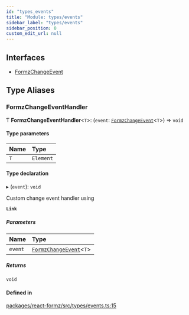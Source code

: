 ```yaml
---
id: "types_events"
title: "Module: types/events"
sidebar_label: "types/events"
sidebar_position: 0
custom_edit_url: null
---
```


## Interfaces

- [FormzChangeEvent](../interfaces/types_events.FormzChangeEvent.md)

## Type Aliases

### FormzChangeEventHandler

Ƭ **FormzChangeEventHandler**<`T`\>: (`event`: [`FormzChangeEvent`](../interfaces/types_events.FormzChangeEvent.md)<`T`\>) => `void`

#### Type parameters

| Name | Type |
| :------ | :------ |
| `T` | `Element` |

#### Type declaration

▸ (`event`): `void`

Custom change event handler using

**`Link`**

##### Parameters

| Name | Type |
| :------ | :------ |
| `event` | [`FormzChangeEvent`](../interfaces/types_events.FormzChangeEvent.md)<`T`\> |

##### Returns

`void`

#### Defined in

[packages/react-formz/src/types/events.ts:15](https://github.com/ZerryStack/react-formz/blob/1bf2d41/packages/react-formz/src/types/events.ts#L15)
